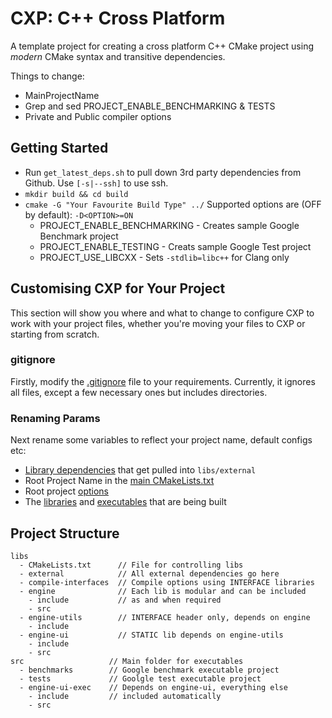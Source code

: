 # CXP: C++ Cross Platform

A template project for creating a cross platform C++ CMake project using _modern_ CMake syntax and transitive dependencies.

Things to change:
- MainProjectName
- Grep and sed PROJECT_ENABLE_BENCHMARKING & TESTS
- Private and Public compiler options

## Getting Started
- Run `get_latest_deps.sh` to pull down 3rd party dependencies from Github. Use `[-s|--ssh]` to use ssh.
- `mkdir build && cd build`
- `cmake -G "Your Favourite Build Type" ../` Supported options are (OFF by default): `-D<OPTION>=ON`
  - PROJECT_ENABLE_BENCHMARKING - Creates sample Google Benchmark project
  - PROJECT_ENABLE_TESTING - Creats sample Google Test project
  - PROJECT_USE_LIBCXX - Sets `-stdlib=libc++` for Clang only

## Customising CXP for Your Project
This section will show you where and what to change to configure CXP to work with your project files, whether you're moving your files to CXP or starting from scratch.

### gitignore
Firstly, modify the [.gitignore](/.gitignore) file to your requirements. Currently, it ignores all files, except a few necessary ones but includes directories.

### Renaming Params
Next rename some variables to reflect your project name, default configs etc:
- [Library dependencies](/get_latest.deps.sh#L64) that get pulled into `libs/external`
- Root Project Name in the [main CMakeLists.txt](/CMakeLists.txt#L3)
- Root project [options](/CMakeLists.txt#L12-L14)
- The [libraries](/libs/CMakeLists.txt) and [executables](src/CMakeLists.txt) that are being built

## Project Structure

```
libs
  - CMakeLists.txt      // File for controlling libs
  - external            // All external dependencies go here
  - compile-interfaces  // Compile options using INTERFACE libraries
  - engine              // Each lib is modular and can be included
    - include           // as and when required
    - src
  - engine-utils        // INTERFACE header only, depends on engine
    - include
  - engine-ui           // STATIC lib depends on engine-utils
    - include
    - src
src                   // Main folder for executables
  - benchmarks        // Google benchmark executable project
  - tests             // Goolgle test executable project
  - engine-ui-exec    // Depends on engine-ui, everything else
    - include         // included automatically
    - src
```
